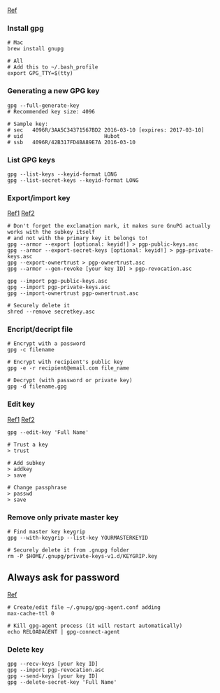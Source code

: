 [Ref](https://help.github.com/articles/signing-commits-with-gpg/)

### Install gpg
```shell
# Mac
brew install gnupg

# All
# Add this to ~/.bash_profile
export GPG_TTY=$(tty)
```

### Generating a new GPG key
```shell
gpg --full-generate-key
# Recommended key size: 4096

# Sample key:
# sec   4096R/3AA5C34371567BD2 2016-03-10 [expires: 2017-03-10]
# uid                          Hubot
# ssb   4096R/42B317FD4BA89E7A 2016-03-10
```

### List GPG keys
```shell
gpg --list-keys --keyid-format LONG
gpg --list-secret-keys --keyid-format LONG
```

### Export/import key
[Ref1](https://askubuntu.com/questions/32438/how-to-share-one-pgp-key-on-multiple-machines)
[Ref2](https://msol.io/blog/tech/back-up-your-pgp-keys-with-gpg/)
```shell
# Don't forget the exclamation mark, it makes sure GnuPG actually works with the subkey itself
# and not with the primary key it belongs to!
gpg --armor --export [optional: keyid!] > pgp-public-keys.asc
gpg --armor --export-secret-keys [optional: keyid!] > pgp-private-keys.asc
gpg --export-ownertrust > pgp-ownertrust.asc
gpg --armor --gen-revoke [your key ID] > pgp-revocation.asc

gpg --import pgp-public-keys.asc
gpg --import pgp-private-keys.asc
gpg --import-ownertrust pgp-ownertrust.asc

# Securely delete it
shred --remove secretkey.asc
```

### Encript/decript file
```shell
# Encrypt with a password
gpg -c filename

# Encrypt with recipient's public key
gpg -e -r recipient@email.com file_name

# Decrypt (with password or private key)
gpg -d filename.gpg
```

### Edit key
[Ref1](https://wiki.debian.org/Subkeys?action=show&redirect=subkeys)
[Ref2](https://superuser.com/questions/879977/how-to-have-a-different-pass-phrase-for-a-gpg-subkey)
```shell
gpg --edit-key 'Full Name'

# Trust a key
> trust

# Add subkey
> addkey
> save

# Change passphrase
> passwd
> save
```

### Remove only private master key
```shell
# Find master key keygrip
gpg --with-keygrip --list-key YOURMASTERKEYID

# Securely delete it from .gnupg folder
rm -P $HOME/.gnupg/private-keys-v1.d/KEYGRIP.key
```

## Always ask for password
[Ref](https://security.stackexchange.com/questions/103034/gnupg-decryption-not-asking-for-passphrase)
```shell
# Create/edit file ~/.gnupg/gpg-agent.conf adding
max-cache-ttl 0

# Kill gpg-agent process (it will restart automatically)
echo RELOADAGENT | gpg-connect-agent
```

### Delete key
```shell
gpg --recv-keys [your key ID]
gpg --import pgp-revocation.asc
gpg --send-keys [your key ID]
gpg --delete-secret-key 'Full Name'
```
